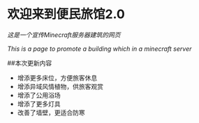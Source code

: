 # **欢迎来到便民旅馆2.0**
*这是一个宣传Minecraft服务器建筑的网页*

*This is a page to promote a building which in a minecraft server*

##本次更新内容
- 增添更多床位，方便旅客休息
- 增添异域风情植物，供旅客观赏
- 增添了公用浴场
- 增添了更多灯具
- 改善了墙壁，更适合防寒
